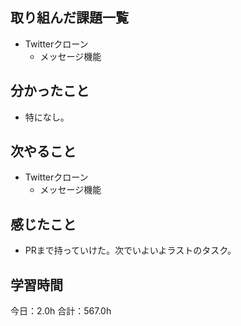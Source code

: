 ## 取り組んだ課題一覧
*  Twitterクローン
   * メッセージ機能
## 分かったこと
* 特になし。
  
    
    

## 次やること
*  Twitterクローン
   * メッセージ機能
## 感じたこと
* PRまで持っていけた。次でいよいよラストのタスク。
 
## 学習時間
今日：2.0h
合計：567.0h
